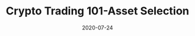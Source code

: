 ---
title: "Crypto Trading 101-Asset Selection"
date: 2020-07-24
categories: [external, amberdata]
section: amberdata
tags: [blockchain, finance]
link: https://medium.com/amberdata/crypto-trading-101-asset-selection-2ac020f46319?source=friends_link&sk=87e84ad3c008ec3a3be257bf567c652e
---